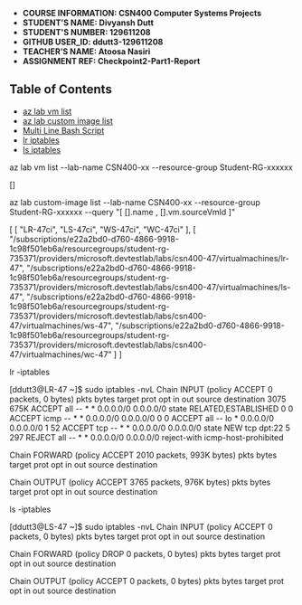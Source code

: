 - **COURSE INFORMATION: CSN400 Computer Systems Projects**
- **STUDENT’S NAME: Divyansh Dutt** 
- **STUDENT'S NUMBER: 129611208**
- **GITHUB USER_ID: ddutt3-129611208**
- **TEACHER’S NAME: Atoosa Nasiri**
- **ASSIGNMENT REF: Checkpoint2-Part1-Report**

## Table of Contents
-  [az lab vm list](#az-lab-vm-list)
-  [az lab custom image list](#az-lab-custom-image-list)
-  [Multi Line Bash Script](#multi-line-bash-script)
-  [lr iptables](#lr-iptables)
-  [ls iptables](#ls-iptables)


az lab vm list  --lab-name CSN400-xx --resource-group Student-RG-xxxxxx

[]

az lab custom-image list  --lab-name CSN400-xx --resource-group Student-RG-xxxxxx --query "[ [].name , [].vm.sourceVmId ]" 

[
  [
    "LR-47ci",
    "LS-47ci",
    "WS-47ci",
    "WC-47ci"
  ],
  [
    "/subscriptions/e22a2bd0-d760-4866-9918-1c98f501eb6a/resourcegroups/student-rg-735371/providers/microsoft.devtestlab/labs/csn400-47/virtualmachines/lr-47",
    "/subscriptions/e22a2bd0-d760-4866-9918-1c98f501eb6a/resourcegroups/student-rg-735371/providers/microsoft.devtestlab/labs/csn400-47/virtualmachines/ls-47",
    "/subscriptions/e22a2bd0-d760-4866-9918-1c98f501eb6a/resourcegroups/student-rg-735371/providers/microsoft.devtestlab/labs/csn400-47/virtualmachines/ws-47",
    "/subscriptions/e22a2bd0-d760-4866-9918-1c98f501eb6a/resourcegroups/student-rg-735371/providers/microsoft.devtestlab/labs/csn400-47/virtualmachines/wc-47"
  ]
]

lr -iptables

[ddutt3@LR-47 ~]$ sudo iptables -nvL
Chain INPUT (policy ACCEPT 0 packets, 0 bytes)
 pkts bytes target     prot opt in     out     source               destination
 3075  675K ACCEPT     all  --  *      *       0.0.0.0/0            0.0.0.0/0            state RELATED,ESTABLISHED
    0     0 ACCEPT     icmp --  *      *       0.0.0.0/0            0.0.0.0/0
    0     0 ACCEPT     all  --  lo     *       0.0.0.0/0            0.0.0.0/0
    1    52 ACCEPT     tcp  --  *      *       0.0.0.0/0            0.0.0.0/0            state NEW tcp dpt:22
    5   297 REJECT     all  --  *      *       0.0.0.0/0            0.0.0.0/0            reject-with icmp-host-prohibited

Chain FORWARD (policy ACCEPT 2010 packets, 993K bytes)
 pkts bytes target     prot opt in     out     source               destination

Chain OUTPUT (policy ACCEPT 3765 packets, 976K bytes)
 pkts bytes target     prot opt in     out     source               destination



ls -iptables

[ddutt3@LS-47 ~]$ sudo iptables -nvL
Chain INPUT (policy ACCEPT 0 packets, 0 bytes)
 pkts bytes target     prot opt in     out     source               destination

Chain FORWARD (policy DROP 0 packets, 0 bytes)
 pkts bytes target     prot opt in     out     source               destination

Chain OUTPUT (policy ACCEPT 0 packets, 0 bytes)
 pkts bytes target     prot opt in     out     source               destination
